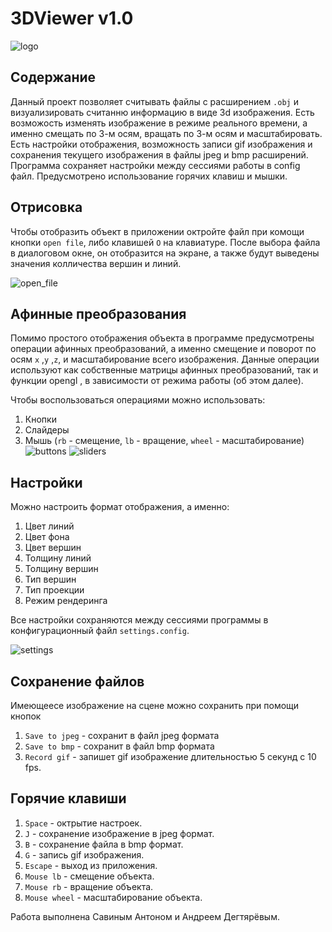 # 3DViewer v1.0

![logo](./images/3DviewerLogo.png)

## Содержание

Данный проект позволяет считывать файлы с расширением `.obj` и визуализировать считанню информацию в виде 3d изображения. Есть возможость изменять изображение в режиме реального времени, а именно смещать по 3-м осям, вращать по 3-м осям и масштабировать. Есть настройки отображения, возможность записи gif изображения и сохранения текущего изображения в файлы jpeg и bmp расширений. Программа сохраняет настройки между сессиями работы в config файл. Предусмотрено использование горячих клавиш и мышки.

## Отрисовка

Чтобы отобразить объект в приложении октройте файл при комощи кнопки `open file`, либо клавишей `O` на клавиатуре.
После выбора файла в диалоговом окне, он отобразится на экране, а также будут выведены значения колличества вершин и линий.

![open_file](./images/open_file.gif)

## Афинные преобразования

Помимо простого отображения объекта в программе предусмотрены операции афинных преобразований, а именно смещение и поворот по осям `x` ,`y` ,`z`, и масштабирование всего изображения.
Данные операции используют как собственные матрицы афинных преобразований, так и функции opengl , в зависимости от режима работы (об этом далее).

Чтобы воспользоваться операциями можно использовать:

 1) Кнопки
 2) Слайдеры
 3) Мышь (`rb` - смещение, `lb` - вращение, `wheel` - масштабирование)
 ![buttons](./images/buttons.gif)
 ![sliders](./images/sliders.gif)

## Настройки

Можно настроить формат отображения, а именно:

 1) Цвет линий
 2) Цвет фона
 3) Цвет вершин
 4) Толщину линий
 5) Толщину вершин
 6) Тип вершин
 7) Тип проекции
 8) Режим рендеринга

Все настройки сохраняются между сессиями программы в конфигурационный файл `settings.config`.

![settings](./images/settings.png)

## Сохранение файлов

Имеющеесе изображение на сцене можно сохранить при помощи кнопок

 1) `Save to jpeg` - сохранит в файл jpeg формата
 2) `Save to bmp` - сохранит в файл bmp формата
 3) `Record gif` - запишет gif изображение длительностью 5 секунд с 10 fps.

## Горячие клавиши

 1) `Space` - октрытие настроек.
 2) `J` - сохранение изображение в jpeg формат.
 3) `B` - сохранение файла в bmp формат.
 4) `G` - запись gif изображения.
 5) `Escape` - выход из приложения.
 6) `Mouse lb` - смещение объекта.
 7) `Mouse rb` - вращение объекта.
 8) `Mouse wheel` - масштабирование объекта.

Работа выполнена Савиным Антоном и Андреем Дегтярёвым.

